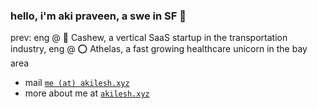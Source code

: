 ### hello, i'm aki praveen, a swe in SF 🌉
prev: eng @ 🚚 Cashew, a vertical SaaS startup in the transportation industry, eng @ ⭕️ Athelas, a fast growing healthcare unicorn in the bay area 

* mail [`me (at) akilesh.xyz`](me@akilesh.xyz)
* more about me at [`akilesh.xyz`](https://akilesh.xyz)
